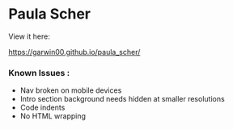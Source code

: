 # Paula Scher

View it here:

https://garwin00.github.io/paula_scher/

### Known Issues :

- Nav broken on mobile devices
- Intro section background needs hidden at smaller resolutions
- Code indents
- No HTML wrapping
